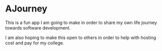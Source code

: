 # AJourney

This is a fun app I am going to make in order to share my own life journey towards software development. 

I am also hoping to make this open to others in order to help with hosting cost and pay for my college.
